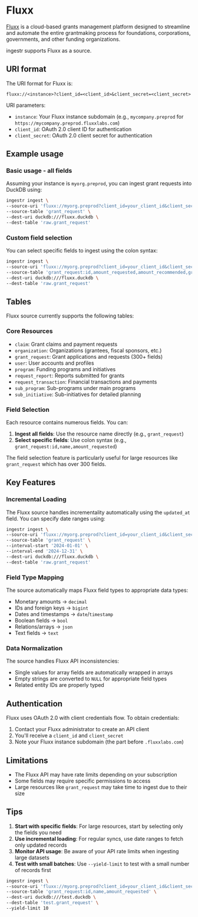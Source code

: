 # Fluxx

[Fluxx](https://www.fluxx.io/) is a cloud-based grants management platform designed to streamline and automate the entire grantmaking process for foundations, corporations, governments, and other funding organizations.

ingestr supports Fluxx as a source.

## URI format

The URI format for Fluxx is:

```plaintext
fluxx://<instance>?client_id=<client_id>&client_secret=<client_secret>
```

URI parameters:

- `instance`: Your Fluxx instance subdomain (e.g., `mycompany.preprod` for `https://mycompany.preprod.fluxxlabs.com`)
- `client_id`: OAuth 2.0 client ID for authentication
- `client_secret`: OAuth 2.0 client secret for authentication

## Example usage

### Basic usage - all fields

Assuming your instance is `myorg.preprod`, you can ingest grant requests into DuckDB using:

```bash
ingestr ingest \
--source-uri 'fluxx://myorg.preprod?client_id=your_client_id&client_secret=your_client_secret' \
--source-table 'grant_request' \
--dest-uri duckdb:///fluxx.duckdb \
--dest-table 'raw.grant_request'
```

### Custom field selection

You can select specific fields to ingest using the colon syntax:

```bash
ingestr ingest \
--source-uri 'fluxx://myorg.preprod?client_id=your_client_id&client_secret=your_client_secret' \
--source-table 'grant_request:id,amount_requested,amount_recommended,granted' \
--dest-uri duckdb:///fluxx.duckdb \
--dest-table 'raw.grant_request'
```

## Tables

Fluxx source currently supports the following tables:

### Core Resources
- `claim`: Grant claims and payment requests
- `organization`: Organizations (grantees, fiscal sponsors, etc.)
- `grant_request`: Grant applications and requests (300+ fields)
- `user`: User accounts and profiles
- `program`: Funding programs and initiatives
- `request_report`: Reports submitted for grants
- `request_transaction`: Financial transactions and payments
- `sub_program`: Sub-programs under main programs
- `sub_initiative`: Sub-initiatives for detailed planning

### Field Selection

Each resource contains numerous fields. You can:
1. **Ingest all fields**: Use the resource name directly (e.g., `grant_request`)
2. **Select specific fields**: Use colon syntax (e.g., `grant_request:id,name,amount_requested`)

The field selection feature is particularly useful for large resources like `grant_request` which has over 300 fields.

## Key Features

### Incremental Loading
The Fluxx source handles incrementality automatically using the `updated_at` field. You can specify date ranges using:

```bash
ingestr ingest \
--source-uri 'fluxx://myorg.preprod?client_id=your_client_id&client_secret=your_client_secret' \
--source-table 'grant_request' \
--interval-start '2024-01-01' \
--interval-end '2024-12-31' \
--dest-uri duckdb:///fluxx.duckdb \
--dest-table 'raw.grant_request'
```

### Field Type Mapping
The source automatically maps Fluxx field types to appropriate data types:
- Monetary amounts → `decimal`
- IDs and foreign keys → `bigint`
- Dates and timestamps → `date`/`timestamp`
- Boolean fields → `bool`
- Relations/arrays → `json`
- Text fields → `text`

### Data Normalization
The source handles Fluxx API inconsistencies:
- Single values for array fields are automatically wrapped in arrays
- Empty strings are converted to `NULL` for appropriate field types
- Related entity IDs are properly typed

## Authentication

Fluxx uses OAuth 2.0 with client credentials flow. To obtain credentials:

1. Contact your Fluxx administrator to create an API client
2. You'll receive a `client_id` and `client_secret`
3. Note your Fluxx instance subdomain (the part before `.fluxxlabs.com`)

## Limitations

- The Fluxx API may have rate limits depending on your subscription
- Some fields may require specific permissions to access
- Large resources like `grant_request` may take time to ingest due to their size

## Tips

1. **Start with specific fields**: For large resources, start by selecting only the fields you need
2. **Use incremental loading**: For regular syncs, use date ranges to fetch only updated records
3. **Monitor API usage**: Be aware of your API rate limits when ingesting large datasets
4. **Test with small batches**: Use `--yield-limit` to test with a small number of records first

```bash
ingestr ingest \
--source-uri 'fluxx://myorg.preprod?client_id=your_client_id&client_secret=your_client_secret' \
--source-table 'grant_request:id,name,amount_requested' \
--dest-uri duckdb:///test.duckdb \
--dest-table 'test.grant_request' \
--yield-limit 10
```